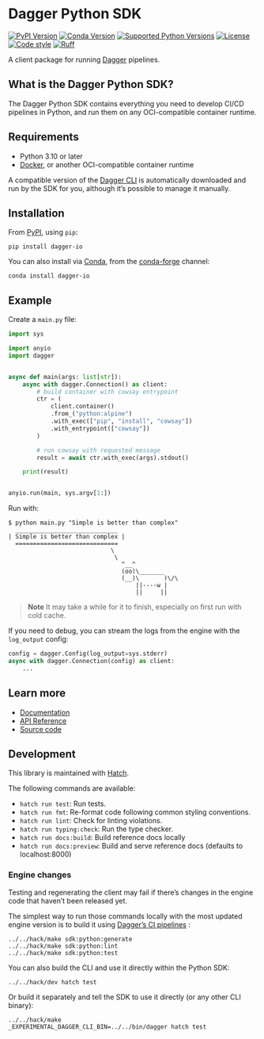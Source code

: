 # Dagger Python SDK

[![PyPI Version](https://img.shields.io/pypi/v/dagger-io)](https://pypi.org/project/dagger-io/)
[![Conda Version](https://img.shields.io/conda/vn/conda-forge/dagger-io.svg)](https://anaconda.org/conda-forge/dagger-io)
[![Supported Python Versions](https://img.shields.io/pypi/pyversions/dagger-io.svg)](https://pypi.org/project/dagger-io/)
[![License](https://img.shields.io/pypi/l/dagger-io.svg)](https://pypi.python.org/pypi/dagger-io)
[![Code style](https://img.shields.io/badge/code%20style-black-black.svg)](https://github.com/psf/black)
[![Ruff](https://img.shields.io/endpoint?url=https://raw.githubusercontent.com/charliermarsh/ruff/main/assets/badge/v1.json)](https://github.com/charliermarsh/ruff)

A client package for running [Dagger](https://dagger.io/) pipelines.

## What is the Dagger Python SDK?

The Dagger Python SDK contains everything you need to develop CI/CD pipelines in Python, and run them on any OCI-compatible container runtime.

## Requirements

- Python 3.10 or later
- [Docker](https://docs.docker.com/engine/install/), or another OCI-compatible container runtime

A compatible version of the  [Dagger CLI](https://docs.dagger.io/cli) is automatically downloaded and run by the SDK for you, although it’s possible to manage it manually.

## Installation

From [PyPI](https://pypi.org/project/dagger-io/), using `pip`:

```shell
pip install dagger-io
```

You can also install via [Conda](https://anaconda.org/conda-forge/dagger-io), from the [conda-forge](https://conda-forge.org/docs/user/introduction.html#how-can-i-install-packages-from-conda-forge) channel:

```shell
conda install dagger-io
```

## Example

Create a `main.py` file:

```python
import sys

import anyio
import dagger


async def main(args: list[str]):
    async with dagger.Connection() as client:
        # build container with cowsay entrypoint
        ctr = (
            client.container()
            .from_("python:alpine")
            .with_exec(["pip", "install", "cowsay"])
            .with_entrypoint(["cowsay"])
        )

        # run cowsay with requested message
        result = await ctr.with_exec(args).stdout()

    print(result)


anyio.run(main, sys.argv[1:])
```

Run with:

```console
$ python main.py "Simple is better than complex"
  _____________________________
| Simple is better than complex |
  =============================
                             \
                              \
                                ^__^
                                (oo)\_______
                                (__)\       )\/\
                                    ||----w |
                                    ||     ||
```

> **Note**
> It may take a while for it to finish, especially on first run with cold cache.

If you need to debug, you can stream the logs from the engine with the `log_output`  config:

```python
config = dagger.Config(log_output=sys.stderr)
async with dagger.Connection(config) as client:
    ...
```

## Learn more

- [Documentation](https://docs.dagger.io/sdk/python)
- [API Reference](https://dagger-io.readthedocs.org)
- [Source code](https://github.com/dagger/dagger/tree/main/sdk/python)

## Development

This library is maintained with [Hatch](https://hatch.pypa.io/).

The following commands are available:
- `hatch run test`: Run tests.
- `hatch run fmt`: Re-format code following common styling conventions.
- `hatch run lint`: Check for linting violations.
- `hatch run typing:check`: Run the type checker.
- `hatch run docs:build`: Build reference docs locally
- `hatch run docs:preview`: Build and serve reference docs (defaults to localhost:8000)

### Engine changes

Testing and regenerating the client may fail if there’s changes in the engine code that haven’t been released yet.

The simplest way to run those commands locally with the most updated engine version is to build it using [Dagger’s CI pipelines](https://github.com/dagger/dagger/blob/main/internal/mage/sdk/python.go) :

```shell
../../hack/make sdk:python:generate
../../hack/make sdk:python:lint
../../hack/make sdk:python:test
```

You can also build the CLI and use it directly within the Python SDK:

```shell
../../hack/dev hatch test
```

Or build it separately and tell the SDK to use it directly (or any other CLI binary):

```shell
../../hack/make
_EXPERIMENTAL_DAGGER_CLI_BIN=../../bin/dagger hatch test
```

